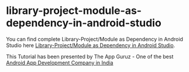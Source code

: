 # library-project-module-as-dependency-in-android-studio

You can find complete Library-Project/Module as Dependency in Android Studio here [Library-Project/Module as Dependency in Android Studio](http://www.theappguruz.com/blog/library-project-module-as-dependency-in-android-studio).

This Tutorial has been presented by The App Guruz - One of the best [Android App Development Company in India](http://www.theappguruz.com/android-app-development/)
